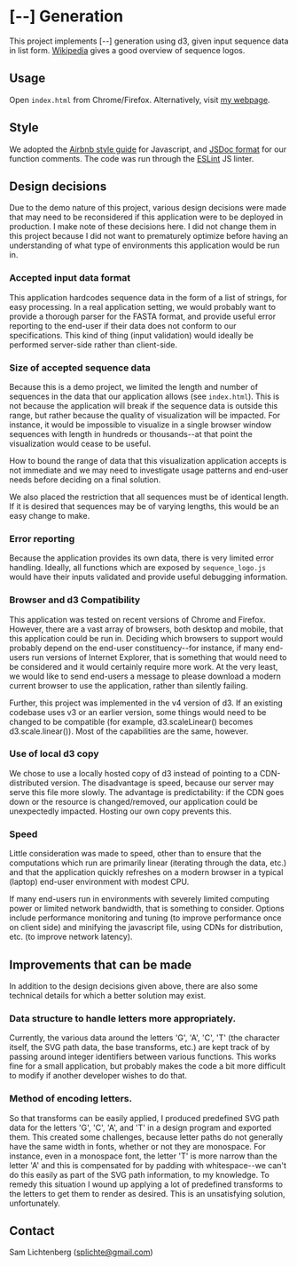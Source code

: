 # [--] Generation

This project implements [--] generation using d3, given input sequence data in list form. [Wikipedia](http://en.wikipedia.org/wiki/Sequence_logo) gives a good overview of sequence logos.

## Usage

Open `index.html` from Chrome/Firefox. Alternatively, visit [my webpage](http://samlichtenberg.com/static/sequence_logo/index.html).

## Style

We adopted the [Airbnb style guide](https://github.com/airbnb/javascript) for Javascript, and [JSDoc format](http://usejsdoc.org/) for our function comments. The code was run through the [ESLint](http://eslint.org/) JS linter.

## Design decisions

Due to the demo nature of this project, various design decisions were made that may need to be reconsidered if this application were to be deployed in production. I make note of these decisions here. I did not change them in this project because I did not want to prematurely optimize before having an understanding of what type of environments this application would be run in.

### Accepted input data format

This application hardcodes sequence data in the form of a list of strings, for easy processing. In a real application setting, we would probably want to provide a thorough parser for the FASTA format, and provide useful error reporting to the end-user if their data does not conform to our specifications. This kind of thing (input validation) would ideally be performed server-side rather than client-side.

### Size of accepted sequence data

Because this is a demo project, we limited the length and number of sequences in the data that our application allows (see `index.html`). This is not because the application will break if the sequence data is outside this range, but rather because the quality of visualization will be impacted. For instance, it would be impossible to visualize in a single browser window sequences with length in hundreds or thousands--at that point the visualization would cease to be useful.

How to bound the range of data that this visualization application accepts is not immediate and we may need to investigate usage patterns and end-user needs before deciding on a final solution.

We also placed the restriction that all sequences must be of identical length. If it is desired that sequences may be of varying lengths, this would be an easy change to make.

### Error reporting

Because the application provides its own data, there is very limited error handling. Ideally, all functions which are exposed by `sequence_logo.js` would have their inputs validated and provide useful debugging information.

### Browser and d3 Compatibility

This application was tested on recent versions of Chrome and Firefox. However, there are a vast array of browsers, both desktop and mobile, that this application could be run in. Deciding which browsers to support would probably depend on the end-user constituency--for instance, if many end-users run versions of Internet Explorer, that is something that would need to be considered and it would certainly require more work. At the very least, we would like to send end-users a message to please download a modern current browser to use the application, rather than silently failing.

Further, this project was implemented in the v4 version of d3. If an existing codebase uses v3 or an earlier version, some things would need to be changed to be compatible (for example, d3.scaleLinear() becomes d3.scale.linear()). Most of the capabilities are the same, however.

### Use of local d3 copy

We chose to use a locally hosted copy of d3 instead of pointing to a CDN-distributed version. The disadvantage is speed, because our server may serve this file more slowly. The advantage is predictability: if the CDN goes down or the resource is changed/removed, our application could be unexpectedly impacted. Hosting our own copy prevents this.

### Speed

Little consideration was made to speed, other than to ensure that the computations which run are primarily linear (iterating through the data, etc.) and that the application quickly refreshes on a modern browser in a typical (laptop) end-user environment with modest CPU.

If many end-users run in environments with severely limited computing power or limited network bandwidth, that is something to consider. Options include performance monitoring and tuning (to improve performance once on client side) and minifying the javascript file, using CDNs for distribution, etc. (to improve network latency).

## Improvements that can be made

In addition to the design decisions given above, there are also some technical details for which a better solution may exist.

### Data structure to handle letters more appropriately. 

Currently, the various data around the letters 'G', 'A', 'C', 'T' (the character itself, the SVG path data, the base transforms, etc.) are  kept track of by passing around integer identifiers between various functions. This works fine for a small application, but probably makes the code a bit more difficult to modify if another developer wishes to do that.

### Method of encoding letters.

So that transforms can be easily applied, I produced predefined SVG path data for the letters 'G', 'C', 'A', and 'T' in a design program and exported them. This created some challenges, because letter paths do not generally have the same width in fonts, whether or not they are monospace. For instance, even in a monospace font, the letter 'T' is more narrow than the letter 'A' and this is compensated for by padding with whitespace--we can't do this easily as part of the SVG path information, to my knowledge. To remedy this situation I wound up applying a lot of predefined transforms to the letters to get them to render as desired. This is an unsatisfying solution, unfortunately.

## Contact

Sam Lichtenberg (splichte@gmail.com)
